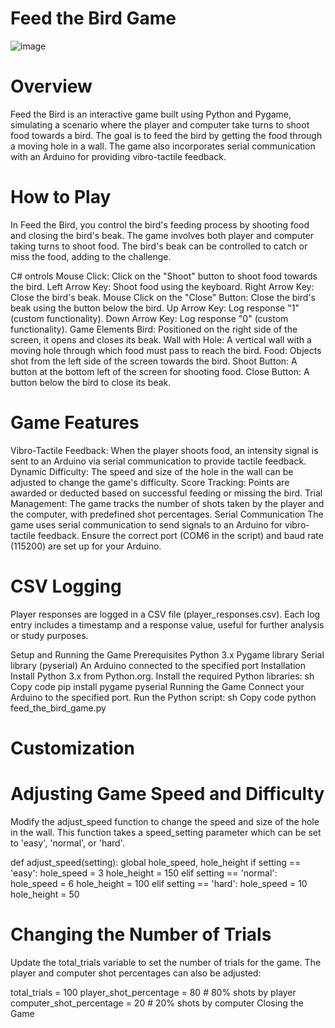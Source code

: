 # Feed the Bird Game
![image](https://github.com/zahransa/MEG-EEG-MOTIONS/assets/29655962/31c610b2-0304-49eb-ae94-073e97473a83)

# Overview
Feed the Bird is an interactive game built using Python and Pygame, simulating a scenario where the player and computer take turns to shoot food towards a bird. The goal is to feed the bird by getting the food through a moving hole in a wall. The game also incorporates serial communication with an Arduino for providing vibro-tactile feedback.

# How to Play
In Feed the Bird, you control the bird's feeding process by shooting food and closing the bird's beak. The game involves both player and computer taking turns to shoot food. The bird's beak can be controlled to catch or miss the food, adding to the challenge.

C# ontrols
Mouse Click: Click on the "Shoot" button to shoot food towards the bird.
Left Arrow Key: Shoot food using the keyboard.
Right Arrow Key: Close the bird's beak.
Mouse Click on the "Close" Button: Close the bird's beak using the button below the bird.
Up Arrow Key: Log response "1" (custom functionality).
Down Arrow Key: Log response "0" (custom functionality).
Game Elements
Bird: Positioned on the right side of the screen, it opens and closes its beak.
Wall with Hole: A vertical wall with a moving hole through which food must pass to reach the bird.
Food: Objects shot from the left side of the screen towards the bird.
Shoot Button: A button at the bottom left of the screen for shooting food.
Close Button: A button below the bird to close its beak.

# Game Features
Vibro-Tactile Feedback: When the player shoots food, an intensity signal is sent to an Arduino via serial communication to provide tactile feedback.
Dynamic Difficulty: The speed and size of the hole in the wall can be adjusted to change the game's difficulty.
Score Tracking: Points are awarded or deducted based on successful feeding or missing the bird.
Trial Management: The game tracks the number of shots taken by the player and the computer, with predefined shot percentages.
Serial Communication
The game uses serial communication to send signals to an Arduino for vibro-tactile feedback. Ensure the correct port (COM6 in the script) and baud rate (115200) are set up for your Arduino.

# CSV Logging
Player responses are logged in a CSV file (player_responses.csv). Each log entry includes a timestamp and a response value, useful for further analysis or study purposes.

Setup and Running the Game
Prerequisites
Python 3.x
Pygame library
Serial library (pyserial)
An Arduino connected to the specified port
Installation
Install Python 3.x from Python.org.
Install the required Python libraries:
sh
Copy code
pip install pygame pyserial
Running the Game
Connect your Arduino to the specified port.
Run the Python script:
sh
Copy code
python feed_the_bird_game.py

# Customization
# Adjusting Game Speed and Difficulty
Modify the adjust_speed function to change the speed and size of the hole in the wall. This function takes a speed_setting parameter which can be set to 'easy', 'normal', or 'hard'.

def adjust_speed(setting):
    global hole_speed, hole_height
    if setting == 'easy':
        hole_speed = 3
        hole_height = 150
    elif setting == 'normal':
        hole_speed = 6
        hole_height = 100
    elif setting == 'hard':
        hole_speed = 10
        hole_height = 50

# Changing the Number of Trials
Update the total_trials variable to set the number of trials for the game. The player and computer shot percentages can also be adjusted:

total_trials = 100
player_shot_percentage = 80  # 80% shots by player
computer_shot_percentage = 20  # 20% shots by computer
Closing the Game
